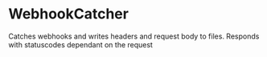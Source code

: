 # WebhookCatcher
Catches webhooks and writes headers and request body to files. Responds with statuscodes dependant on the request
